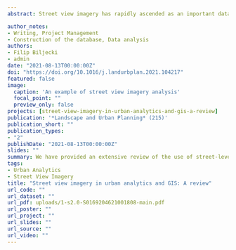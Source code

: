 ```yaml
---
abstract: Street view imagery has rapidly ascended as an important data source for geospatial data collection and urban analytics, deriving insights and supporting informed decisions. Such surge has been mainly catalysed by the proliferation of large-scale imagery platforms, advances in computer vision and machine learning, and availability of computing resources. We screened more than 600 recent papers to provide a comprehensive systematic review of the state of the art of how street-level imagery is currently used in studies pertaining to the built environment. The main findings are that (i) street view imagery is now clearly an entrenched component of urban analytics and GIScience; (ii) most of the research relies on data from Google Street View; and (iii) it is used across myriads of domains with numerous applications – ranging from analysing vegetation and transportation to health and socio-economic studies. A notable trend is crowdsourced street view imagery, facilitated by services such as Mapillary and KartaView, in some cases furthering geographical coverage and temporal granularity, at a permissive licence.

author_notes:
- Writing, Project Management
- Construction of the database, Data analysis
authors:
- Filip Biljecki
- admin
date: "2021-08-13T00:00:00Z"
doi: "https://doi.org/10.1016/j.landurbplan.2021.104217"
featured: false
image:
  caption: 'An example of street view imagery analysis'
  focal_point: ""
  preview_only: false
projects: [street-view-imagery-in-urban-analytics-and-gis-a-review]
publication: '*Landscape and Urban Planning* (215)'
publication_short: ""
publication_types:
- "2"
publishDate: "2021-08-13T00:00:00Z"
slides: ""
summary: We have provided an extensive review of the use of street-level imagery in urban studies and mapping, through the examination of 250 recently published papers. There are three takeaways we highlight to conclude the paper, which we believe is the most comprehensive one detailing the diverse role of street view imagery in the context of urban analytics and GIS.
tags:
- Urban Analytics
- Street View Imagery
title: "Street view imagery in urban analytics and GIS: A review"
url_code: ""
url_dataset: ""
url_pdf: uploads/1-s2.0-S0169204621001808-main.pdf
url_poster: ""
url_project: ""
url_slides: ""
url_source: ""
url_video: ""
---
```


